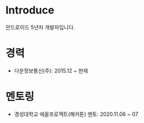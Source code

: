 # Introduce
안드로이드 5년차 개발자입니다.

# 경력
- 다운정보통신(주): 2015.12 ~ 현재

# 멘토링
- 경성대학교 에꼴프로젝트(해커톤) 멘토: 2020.11.06 ~ 07
